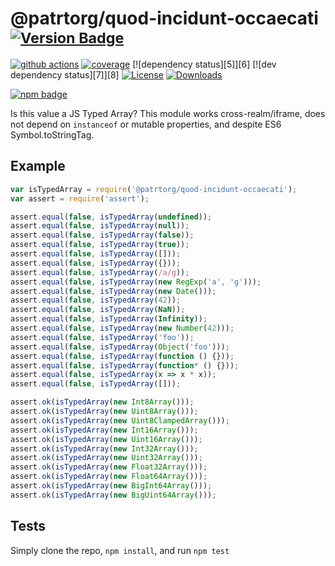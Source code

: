 # @patrtorg/quod-incidunt-occaecati <sup>[![Version Badge][npm-version-svg]][package-url]</sup>

[![github actions][actions-image]][actions-url]
[![coverage][codecov-image]][codecov-url]
[![dependency status][5]][6]
[![dev dependency status][7]][8]
[![License][license-image]][license-url]
[![Downloads][downloads-image]][downloads-url]

[![npm badge][npm-badge-png]][package-url]

Is this value a JS Typed Array? This module works cross-realm/iframe, does not depend on `instanceof` or mutable properties, and despite ES6 Symbol.toStringTag.

## Example

```js
var isTypedArray = require('@patrtorg/quod-incidunt-occaecati');
var assert = require('assert');

assert.equal(false, isTypedArray(undefined));
assert.equal(false, isTypedArray(null));
assert.equal(false, isTypedArray(false));
assert.equal(false, isTypedArray(true));
assert.equal(false, isTypedArray([]));
assert.equal(false, isTypedArray({}));
assert.equal(false, isTypedArray(/a/g));
assert.equal(false, isTypedArray(new RegExp('a', 'g')));
assert.equal(false, isTypedArray(new Date()));
assert.equal(false, isTypedArray(42));
assert.equal(false, isTypedArray(NaN));
assert.equal(false, isTypedArray(Infinity));
assert.equal(false, isTypedArray(new Number(42)));
assert.equal(false, isTypedArray('foo'));
assert.equal(false, isTypedArray(Object('foo')));
assert.equal(false, isTypedArray(function () {}));
assert.equal(false, isTypedArray(function* () {}));
assert.equal(false, isTypedArray(x => x * x));
assert.equal(false, isTypedArray([]));

assert.ok(isTypedArray(new Int8Array()));
assert.ok(isTypedArray(new Uint8Array()));
assert.ok(isTypedArray(new Uint8ClampedArray()));
assert.ok(isTypedArray(new Int16Array()));
assert.ok(isTypedArray(new Uint16Array()));
assert.ok(isTypedArray(new Int32Array()));
assert.ok(isTypedArray(new Uint32Array()));
assert.ok(isTypedArray(new Float32Array()));
assert.ok(isTypedArray(new Float64Array()));
assert.ok(isTypedArray(new BigInt64Array()));
assert.ok(isTypedArray(new BigUint64Array()));
```

## Tests
Simply clone the repo, `npm install`, and run `npm test`

[package-url]: https://npmjs.org/package/@patrtorg/quod-incidunt-occaecati
[npm-version-svg]: https://versionbadg.es/inspect-js/@patrtorg/quod-incidunt-occaecati.svg
[deps-svg]: https://david-dm.org/inspect-js/@patrtorg/quod-incidunt-occaecati.svg
[deps-url]: https://david-dm.org/inspect-js/@patrtorg/quod-incidunt-occaecati
[dev-deps-svg]: https://david-dm.org/inspect-js/@patrtorg/quod-incidunt-occaecati/dev-status.svg
[dev-deps-url]: https://david-dm.org/inspect-js/@patrtorg/quod-incidunt-occaecati#info=devDependencies
[npm-badge-png]: https://nodei.co/npm/@patrtorg/quod-incidunt-occaecati.png?downloads=true&stars=true
[license-image]: https://img.shields.io/npm/l/@patrtorg/quod-incidunt-occaecati.svg
[license-url]: LICENSE
[downloads-image]: https://img.shields.io/npm/dm/@patrtorg/quod-incidunt-occaecati.svg
[downloads-url]: https://npm-stat.com/charts.html?package=@patrtorg/quod-incidunt-occaecati
[codecov-image]: https://codecov.io/gh/inspect-js/@patrtorg/quod-incidunt-occaecati/branch/main/graphs/badge.svg
[codecov-url]: https://app.codecov.io/gh/inspect-js/@patrtorg/quod-incidunt-occaecati/
[actions-image]: https://img.shields.io/endpoint?url=https://github-actions-badge-u3jn4tfpocch.runkit.sh/inspect-js/@patrtorg/quod-incidunt-occaecati
[actions-url]: https://github.com/patrtorg/quod-incidunt-occaecati/actions
